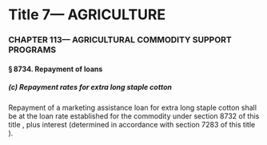 
# Title 7— AGRICULTURE
### CHAPTER 113— AGRICULTURAL COMMODITY SUPPORT PROGRAMS
#### § 8734. Repayment of loans
##### (c) Repayment rates for extra long staple cotton

Repayment of a marketing assistance loan for extra long staple cotton shall be at the loan rate established for the commodity under section 8732 of this title , plus interest (determined in accordance with section 7283 of this title ).
